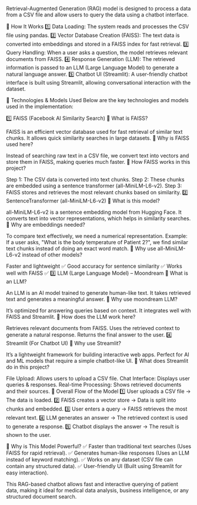 Retrieval-Augmented Generation (RAG) model is designed to process a data from a CSV file and allow users to query the data using a chatbot interface.

🔹 How It Works
1️⃣ Data Loading: The system reads and processes the CSV file using pandas.
2️⃣ Vector Database Creation (FAISS): The text data is converted into embeddings and stored in a FAISS index for fast retrieval.
3️⃣ Query Handling: When a user asks a question, the model retrieves relevant documents from FAISS.
4️⃣ Response Generation (LLM): The retrieved information is passed to an LLM (Large Language Model) to generate a natural language answer.
5️⃣ Chatbot UI (Streamlit): A user-friendly chatbot interface is built using Streamlit, allowing conversational interaction with the dataset.

📌 Technologies & Models Used
Below are the key technologies and models used in the implementation:

1️⃣ FAISS (Facebook AI Similarity Search)
📌 What is FAISS?

FAISS is an efficient vector database used for fast retrieval of similar text chunks.
It allows quick similarity searches in large datasets.
📌 Why is FAISS used here?

Instead of searching raw text in a CSV file, we convert text into vectors and store them in FAISS, making queries much faster.
📌 How FAISS works in this project?

Step 1: The CSV data is converted into text chunks.
Step 2: These chunks are embedded using a sentence transformer (all-MiniLM-L6-v2).
Step 3: FAISS stores and retrieves the most relevant chunks based on similarity.
2️⃣ SentenceTransformer (all-MiniLM-L6-v2)
📌 What is this model?

all-MiniLM-L6-v2 is a sentence embedding model from Hugging Face.
It converts text into vector representations, which helps in similarity searches.
📌 Why are embeddings needed?

To compare text effectively, we need a numerical representation.
Example: If a user asks, "What is the body temperature of Patient 2?", we find similar text chunks instead of doing an exact word match.
📌 Why use all-MiniLM-L6-v2 instead of other models?

Faster and lightweight ✅
Good accuracy for sentence similarity ✅
Works well with FAISS ✅
3️⃣ LLM (Large Language Model) – Moondream
📌 What is an LLM?

An LLM is an AI model trained to generate human-like text.
It takes retrieved text and generates a meaningful answer.
📌 Why use moondream LLM?

It’s optimized for answering queries based on context.
It integrates well with FAISS and Streamlit.
📌 How does the LLM work here?

Retrieves relevant documents from FAISS.
Uses the retrieved context to generate a natural response.
Returns the final answer to the user.
4️⃣ Streamlit (For Chatbot UI)
📌 Why use Streamlit?

It’s a lightweight framework for building interactive web apps.
Perfect for AI and ML models that require a simple chatbot-like UI.
📌 What does Streamlit do in this project?

File Upload: Allows users to upload a CSV file.
Chat Interface: Displays user queries & responses.
Real-time Processing: Shows retrieved documents and their sources.
📌 Overall Flow of the Model
1️⃣ User uploads a CSV file → The data is loaded.
2️⃣ FAISS creates a vector store → Data is split into chunks and embedded.
3️⃣ User enters a query → FAISS retrieves the most relevant text.
4️⃣ LLM generates an answer → The retrieved context is used to generate a response.
5️⃣ Chatbot displays the answer → The result is shown to the user.

🔹 Why is This Model Powerful?
✅ Faster than traditional text searches (Uses FAISS for rapid retrieval).
✅ Generates human-like responses (Uses an LLM instead of keyword matching).
✅ Works on any dataset (CSV file can contain any structured data).
✅ User-friendly UI (Built using Streamlit for easy interaction).

This RAG-based chatbot allows fast and interactive querying of patient data, making it ideal for medical data analysis, business intelligence, or any structured document search. 
